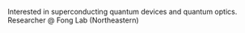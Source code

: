 Interested in superconducting quantum devices and quantum optics. Researcher @ Fong Lab (Northeastern)
